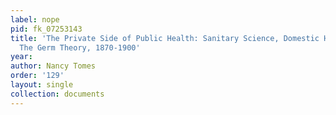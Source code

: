 ```yaml
---
label: nope
pid: fk_07253143
title: 'The Private Side of Public Health: Sanitary Science, Domestic Hygiene, and
  The Germ Theory, 1870-1900'
year: 
author: Nancy Tomes
order: '129'
layout: single
collection: documents
---
```

